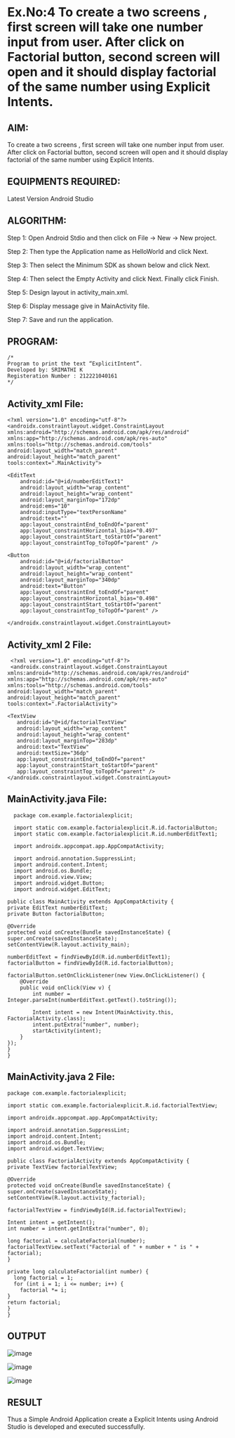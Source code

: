 # Ex.No:4 To create a two screens , first screen will take one number input from user. After click on Factorial button, second screen will open and it should display factorial of the same number using Explicit Intents.


## AIM:

To create a two screens , first screen will take one number input from user. After click on Factorial button, second screen will open and it should display factorial of the same number using Explicit Intents.


## EQUIPMENTS REQUIRED:

Latest Version Android Studio

## ALGORITHM:

Step 1: Open Android Stdio and then click on File -> New -> New project.

Step 2: Then type the Application name as HelloWorld and click Next.

Step 3: Then select the Minimum SDK as shown below and click Next.

Step 4: Then select the Empty Activity and click Next. Finally click Finish.

Step 5: Design layout in activity_main.xml.

Step 6: Display message give in MainActivity file.

Step 7: Save and run the application.


## PROGRAM:
```
/*
Program to print the text “ExplicitIntent”.
Developed by: SRIMATHI K
Registeration Number : 212221040161
*/
```

## Activity_xml File:

    <?xml version="1.0" encoding="utf-8"?>
    <androidx.constraintlayout.widget.ConstraintLayout    xmlns:android="http://schemas.android.com/apk/res/android"
    xmlns:app="http://schemas.android.com/apk/res-auto"
    xmlns:tools="http://schemas.android.com/tools"
    android:layout_width="match_parent"
    android:layout_height="match_parent"
    tools:context=".MainActivity">

    <EditText
        android:id="@+id/numberEditText1"
        android:layout_width="wrap_content"
        android:layout_height="wrap_content"
        android:layout_marginTop="172dp"
        android:ems="10"
        android:inputType="textPersonName"
        android:text=""
        app:layout_constraintEnd_toEndOf="parent"
        app:layout_constraintHorizontal_bias="0.497"
        app:layout_constraintStart_toStartOf="parent"
        app:layout_constraintTop_toTopOf="parent" />

    <Button
        android:id="@+id/factorialButton"
        android:layout_width="wrap_content"
        android:layout_height="wrap_content"
        android:layout_marginTop="340dp"
        android:text="Button"
        app:layout_constraintEnd_toEndOf="parent"
        app:layout_constraintHorizontal_bias="0.498"
        app:layout_constraintStart_toStartOf="parent"
        app:layout_constraintTop_toTopOf="parent" />

    </androidx.constraintlayout.widget.ConstraintLayout>

## Activity_xml 2 File:

     <?xml version="1.0" encoding="utf-8"?>
     <androidx.constraintlayout.widget.ConstraintLayout        xmlns:android="http://schemas.android.com/apk/res/android"
    xmlns:app="http://schemas.android.com/apk/res-auto"
    xmlns:tools="http://schemas.android.com/tools"
    android:layout_width="match_parent"
    android:layout_height="match_parent"
    tools:context=".FactorialActivity">

    <TextView
       android:id="@+id/factorialTextView"
       android:layout_width="wrap_content"
       android:layout_height="wrap_content"
       android:layout_marginTop="283dp"
       android:text="TextView"
       android:textSize="36dp"
       app:layout_constraintEnd_toEndOf="parent"
       app:layout_constraintStart_toStartOf="parent"
       app:layout_constraintTop_toTopOf="parent" />
    </androidx.constraintlayout.widget.ConstraintLayout>
    
   ## MainActivity.java File:

      package com.example.factorialexplicit;

      import static com.example.factorialexplicit.R.id.factorialButton;
      import static com.example.factorialexplicit.R.id.numberEditText1;

      import androidx.appcompat.app.AppCompatActivity;

      import android.annotation.SuppressLint;
      import android.content.Intent;
      import android.os.Bundle;
      import android.view.View;
      import android.widget.Button;
      import android.widget.EditText;

    public class MainActivity extends AppCompatActivity {
    private EditText numberEditText;
    private Button factorialButton;

    @Override
    protected void onCreate(Bundle savedInstanceState) {
    super.onCreate(savedInstanceState);
    setContentView(R.layout.activity_main);

    numberEditText = findViewById(R.id.numberEditText1);
    factorialButton = findViewById(R.id.factorialButton);

    factorialButton.setOnClickListener(new View.OnClickListener() {
        @Override
        public void onClick(View v) {
            int number = Integer.parseInt(numberEditText.getText().toString());

            Intent intent = new Intent(MainActivity.this, FactorialActivity.class);
            intent.putExtra("number", number);
            startActivity(intent);
        }
    });
    }
    }
    
   ## MainActivity.java 2 File:

    package com.example.factorialexplicit;

    import static com.example.factorialexplicit.R.id.factorialTextView;

    import androidx.appcompat.app.AppCompatActivity;

    import android.annotation.SuppressLint;
    import android.content.Intent;
    import android.os.Bundle;
    import android.widget.TextView;

    public class FactorialActivity extends AppCompatActivity {
    private TextView factorialTextView;

    @Override
    protected void onCreate(Bundle savedInstanceState) {
    super.onCreate(savedInstanceState);
    setContentView(R.layout.activity_factorial);

    factorialTextView = findViewById(R.id.factorialTextView);

    Intent intent = getIntent();
    int number = intent.getIntExtra("number", 0);

    long factorial = calculateFactorial(number);
    factorialTextView.setText("Factorial of " + number + " is " + factorial);
    }

    private long calculateFactorial(int number) {
      long factorial = 1;
      for (int i = 1; i <= number; i++) {
        factorial *= i;
    }
    return factorial;
    }
    }


## OUTPUT

![image](https://github.com/madhi43/Mobile-Application-Development/assets/103943383/aa2473e6-bada-4383-adc4-5075f8bc6fb8)

![image](https://github.com/madhi43/Mobile-Application-Development/assets/103943383/a4c6ddf0-a931-4397-bacb-2d754a0a2eef)

![image](https://github.com/madhi43/Mobile-Application-Development/assets/103943383/32891fef-2f5e-4f80-90dc-0ebba47e5be5)




## RESULT
Thus a Simple Android Application create a Explicit Intents using Android Studio is developed and executed successfully.


